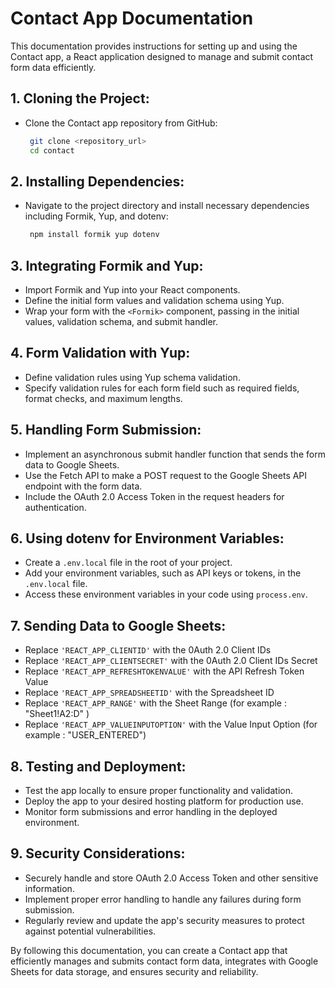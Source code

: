 # Contact App Documentation

This documentation provides instructions for setting up and using the Contact app, a React application designed to manage and submit contact form data efficiently.

## 1. Cloning the Project:

- Clone the Contact app repository from GitHub:
   ```bash
    git clone <repository_url>
    cd contact

## 2. Installing Dependencies:

- Navigate to the project directory and install necessary dependencies including Formik, Yup, and dotenv:
   ```bash
    npm install formik yup dotenv

## 3. Integrating Formik and Yup:

- Import Formik and Yup into your React components.
- Define the initial form values and validation schema using Yup.
- Wrap your form with the `<Formik>` component, passing in the initial values, validation schema, and submit handler.

## 4. Form Validation with Yup:

- Define validation rules using Yup schema validation.
- Specify validation rules for each form field such as required fields, format checks, and maximum lengths.

## 5. Handling Form Submission:

- Implement an asynchronous submit handler function that sends the form data to Google Sheets.
- Use the Fetch API to make a POST request to the Google Sheets API endpoint with the form data.
- Include the OAuth 2.0 Access Token in the request headers for authentication.

## 6. Using dotenv for Environment Variables:

- Create a `.env.local` file in the root of your project.
- Add your environment variables, such as API keys or tokens, in the `.env.local` file.
- Access these environment variables in your code using `process.env`.

## 7. Sending Data to Google Sheets:

- Replace `'REACT_APP_CLIENTID'` with the 0Auth 2.0 Client IDs
- Replace `'REACT_APP_CLIENTSECRET'` with the 0Auth 2.0 Client IDs Secret
- Replace `'REACT_APP_REFRESHTOKENVALUE'` with the API Refresh Token Value
- Replace `'REACT_APP_SPREADSHEETID'` with the Spreadsheet ID
- Replace `'REACT_APP_RANGE'` with the Sheet Range (for example : "Sheet1!A2:D" )
- Replace `'REACT_APP_VALUEINPUTOPTION'` with the Value Input Option (for example : "USER_ENTERED")


## 8. Testing and Deployment:

- Test the app locally to ensure proper functionality and validation.
- Deploy the app to your desired hosting platform for production use.
- Monitor form submissions and error handling in the deployed environment.

## 9. Security Considerations:

- Securely handle and store OAuth 2.0 Access Token and other sensitive information.
- Implement proper error handling to handle any failures during form submission.
- Regularly review and update the app's security measures to protect against potential vulnerabilities.

By following this documentation, you can create a Contact app that efficiently manages and submits contact form data, integrates with Google Sheets for data storage, and ensures security and reliability.